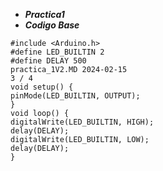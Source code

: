 - **_Practica1_**
- **_Codigo Base_**
```
#include <Arduino.h>
#define LED_BUILTIN 2
#define DELAY 500
practica_1V2.MD 2024-02-15
3 / 4
void setup() {
pinMode(LED_BUILTIN, OUTPUT);
}
void loop() {
digitalWrite(LED_BUILTIN, HIGH);
delay(DELAY);
digitalWrite(LED_BUILTIN, LOW);
delay(DELAY);
}
```

